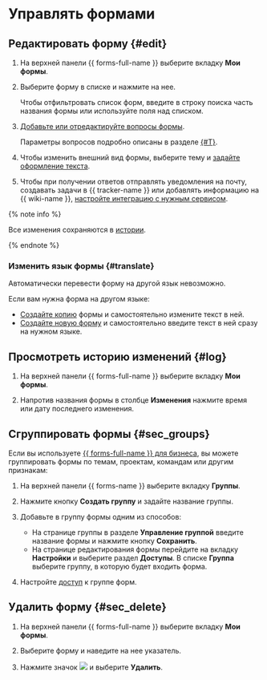 # Управлять формами

## Редактировать форму {#edit}

1. На верхней панели {{ forms-full-name }} выберите вкладку **Мои формы**.

1. Выберите форму в списке и нажмите на нее.
   
   Чтобы отфильтровать список форм, введите в строку поиска часть названия формы или используйте поля над списком.

1. [Добавьте или отредактируйте вопросы формы](add-questions.md).
   
   Параметры вопросов подробно описаны в разделе [{#T}](blocks-ref/blocks-reference.md).

1. Чтобы изменить внешний вид формы, выберите тему и [задайте оформление текста](appearance.md).

1. Чтобы при получении ответов отправлять уведомления на почту, создавать задачи в {{ tracker-name }} или добавлять информацию на {{ wiki-name }}, [настройте интеграцию с нужным сервисом](notifications.md).

{% note info %}

Все изменения сохраняются в [истории](#log).

{% endnote %}


### Изменить язык формы {#translate}

Автоматически перевести форму на другой язык невозможно.

Если вам нужна форма на другом языке:
* [Создайте копию](new-form.md#sec_copy_form) формы и самостоятельно измените текст в ней.
* [Создайте новую форму](new-form.md#create-form) и самостоятельно введите текст в ней сразу на нужном языке.


## Просмотреть историю изменений {#log}

1. На верхней панели {{ forms-full-name }} выберите вкладку **Мои формы**.

1. Напротив названия формы в столбце **Изменения** нажмите время или дату последнего изменения.

## Сгруппировать формы {#sec_groups}
Если вы используете [{{ forms-full-name }} для бизнеса](forms-for-org.md), вы можете группировать формы по темам, проектам, командам или другим признакам:

1. На верхней панели {{ forms-name }} выберите вкладку **Группы**.

1. Нажмите кнопку **Создать группу** и задайте название группы.

1. Добавьте в группу формы одним из способов:
   * На странице группы в разделе **Управление группой** введите название формы и нажмите кнопку **Сохранить**.
   * На странице редактирования формы перейдите на вкладку **Настройки** и выберите раздел **Доступы**. В списке **Группа** выберите группу, в которую будет входить форма.

1. Настройте [доступ](access.md#access_groups) к группе форм.


## Удалить форму {#sec_delete}

1. На верхней панели {{ forms-full-name }} выберите вкладку **Мои формы**.

1. Выберите форму и наведите на нее указатель.

1. Нажмите значок ![](../_assets/forms/context-menu.png) и выберите **Удалить**.